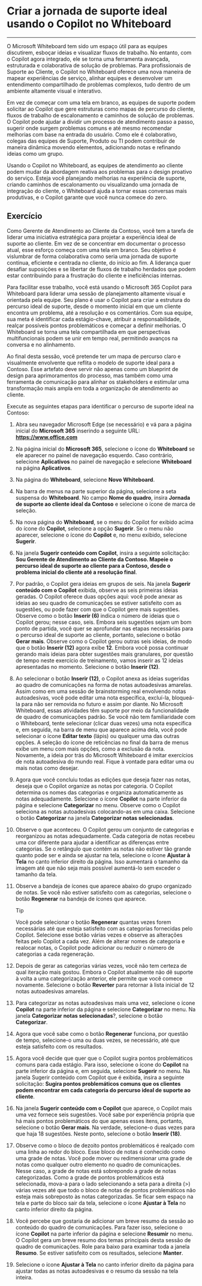 # Criar a jornada de suporte ideal usando o Copilot no Whiteboard
---
O Microsoft Whiteboard tem sido um espaço útil para as equipes discutirem, esboçar ideias e visualizar fluxos de trabalho. No entanto, com o Copilot agora integrado, ele se torna uma ferramenta avançada, estruturada e colaborativa de solução de problemas. Para profissionais de Suporte ao Cliente, o Copilot no Whiteboard oferece uma nova maneira de mapear experiências de serviço, alinhar equipes e desenvolver um entendimento compartilhado de problemas complexos, tudo dentro de um ambiente altamente visual e interativo.

Em vez de começar com uma tela em branco, as equipes de suporte podem solicitar ao Copilot que gere estruturas como mapas de percurso do cliente, fluxos de trabalho de escalonamento e caminhos de solução de problemas. O Copilot pode ajudar a dividir um processo de atendimento passo a passo, sugerir onde surgem problemas comuns e até mesmo recomendar melhorias com base na entrada do usuário. Como ele é colaborativo, colegas das equipes de Suporte, Produto ou TI podem contribuir de maneira dinâmica movendo elementos, adicionando notas e refinando ideias como um grupo.

Usando o Copilot no Whiteboard, as equipes de atendimento ao cliente podem mudar da abordagem reativa aos problemas para o design proativo do serviço. Esteja você planejando melhorias na experiência de suporte, criando caminhos de escalonamento ou visualizando uma jornada de integração do cliente, o Whiteboard ajuda a tornar essas conversas mais produtivas, e o Copilot garante que você nunca comece do zero.

## Exercício

Como Gerente de Atendimento ao Cliente da Contoso, você tem a tarefa de liderar uma iniciativa estratégica para projetar a experiência ideal de suporte ao cliente. Em vez de se concentrar em documentar o processo atual, esse esforço começa com uma tela em branco. Seu objetivo é vislumbrar de forma colaborativa como seria uma jornada de suporte contínua, eficiente e centrada no cliente, do início ao fim. A liderança quer desafiar suposições e se libertar de fluxos de trabalho herdados que podem estar contribuindo para a frustração do cliente e ineficiências internas.

Para facilitar esse trabalho, você está usando o Microsoft 365 Copilot para Whiteboard para liderar uma sessão de planejamento altamente visual e orientada pela equipe. Seu plano é usar o Copilot para criar a estrutura do percurso ideal de suporte, desde o momento inicial em que um cliente encontra um problema, até a resolução e os comentários. Com sua equipe, sua meta é identificar cada estágio-chave, atribuir a responsabilidade, realçar possíveis pontos problemáticos e começar a definir melhorias. O Whiteboard se torna uma tela compartilhada em que perspectivas multifuncionais podem se unir em tempo real, permitindo avanços na conversa e no alinhamento.

Ao final desta sessão, você pretende ter um mapa de percurso claro e visualmente envolvente que reflita o modelo de suporte ideal para a Contoso. Esse artefato deve servir não apenas como um blueprint de design para aprimoramentos do processo, mas também como uma ferramenta de comunicação para alinhar os stakeholders e estimular uma transformação mais ampla em toda a organização de atendimento ao cliente.

Execute as seguintes etapas para identificar o percurso de suporte ideal na Contoso:

1. Abra seu navegador Microsoft Edge (se necessário) e vá para a página inicial do **Microsoft 365** inserindo a seguinte URL: **https://www.office.com**  
1. Na página inicial do **Microsoft 365**, selecione o ícone do **Whiteboard** se ele aparecer no painel de navegação esquerdo. Caso contrário, selecione **Aplicativos** no painel de navegação e selecione **Whiteboard** na página **Aplicativos**.
1. Na página do **Whiteboard**, selecione **Novo Whiteboard**. 
1. Na barra de menus na parte superior da página, selecione a seta suspensa do **Whiteboard**. No campo **Nome do quadro**, insira **Jornada de suporte ao cliente ideal da Contoso** e selecione o ícone de marca de seleção.
1. Na nova página do **Whiteboard**, se o menu do Copilot for exibido acima do ícone do **Copilot**, selecione a opção **Sugerir**. Se o menu não aparecer, selecione o ícone do **Copilot** e, no menu exibido, selecione **Sugerir**.
1. Na janela **Sugerir conteúdo com Copilot**, insira a seguinte solicitação: **Sou Gerente de Atendimento ao Cliente da Contoso. Mapeie o percurso ideal de suporte ao cliente para a Contoso, desde o problema inicial do cliente até a resolução final**.
1. Por padrão, o Copilot gera ideias em grupos de seis. Na janela **Sugerir conteúdo com o Copilot** exibida, observe as seis primeiras ideias geradas. O Copilot oferece duas opções aqui: você pode anexar as ideias ao seu quadro de comunicações se estiver satisfeito com as sugestões, ou pode fazer com que o Copilot gere mais sugestões. Observe como o botão **Inserir (6)** indica o número de ideias que o Copilot gerou; nesse caso, seis. Embora seis sugestões sejam um bom ponto de partida, você quer se aprofundar nas etapas necessárias para o percurso ideal de suporte ao cliente, portanto, selecione o botão **Gerar mais**. Observe como o Copilot gerou outras seis ideias, de modo que o botão **Inserir (12)** agora exibe **12**. Embora você possa continuar gerando mais ideias para obter sugestões mais granulares, por questão de tempo neste exercício de treinamento, vamos inserir as 12 ideias apresentadas no momento. Selecione o botão **Inserir (12)**.
1. Ao selecionar o botão **Inserir (12)**, o Copilot anexa as ideias sugeridas ao quadro de comunicações na forma de notas autoadesivas amarelas. Assim como em uma sessão de brainstorming real envolvendo notas autoadesivas, você pode editar uma nota específica, excluí-la, bloqueá-la para não ser removida no futuro e assim por diante. No Microsoft Whiteboard, essas atividades têm suporte por meio da funcionalidade de quadro de comunicações padrão. Se você não tem familiaridade com o Whiteboard, tente selecionar (clicar duas vezes) uma nota específica e, em seguida, na barra de menu que aparece acima dela, você pode selecionar o ícone **Editar texto** (lápis) ou qualquer uma das outras opções. A seleção do ícone de reticências no final da barra de menus exibe um menu com mais opções, como a exclusão da nota. Novamente, a ideia por trás do Microsoft Whiteboard é imitar exercícios de nota autoadesiva do mundo real. Fique à vontade para editar uma ou mais notas como desejar.
1. Agora que você concluiu todas as edições que deseja fazer nas notas, deseja que o Copilot organize as notas por categoria. O Copilot determina os nomes das categorias e organiza automaticamente as notas adequadamente. Selecione o ícone **Copilot** na parte inferior da página e selecione **Categorizar** no menu. Observe como o Copilot seleciona as notas autoadesivas colocando-as em uma caixa. Selecione o botão **Categorizar** na janela **Categorizar notas selecionadas**.
1. Observe o que aconteceu. O Copilot gerou um conjunto de categorias e reorganizou as notas adequadamente. Cada categoria de notas recebeu uma cor diferente para ajudar a identificar as diferenças entre categorias. Se o retângulo que contém as notas não estiver tão grande quanto pode ser e ainda se ajustar na tela, selecione o ícone **Ajustar à Tela** no canto inferior direito da página. Isso aumentará o tamanho da imagem até que não seja mais possível aumentá-lo sem exceder o tamanho da tela.
1. Observe a bandeja de ícones que aparece abaixo do grupo organizado de notas. Se você não estiver satisfeito com as categorias, selecione o botão **Regenerar** na bandeja de ícones que aparece.

    > [!TIP]
    >  Você pode selecionar o botão **Regenerar** quantas vezes forem necessárias até que esteja satisfeito com as categorias fornecidas pelo Copilot. Selecione esse botão várias vezes e observe as alterações feitas pelo Copilot a cada vez. Além de alterar nomes de categoria e realocar notas, o Copilot pode adicionar ou reduzir o número de categorias a cada regeneração.

1. Depois de gerar as categorias várias vezes, você não tem certeza de qual iteração mais gostou. Embora o Copilot atualmente não dê suporte à volta a uma categorização anterior, ele permite que você comece novamente. Selecione o botão **Reverter** para retornar à lista inicial de 12 notas autoadesivas amarelas.
1. Para categorizar as notas autoadesivas mais uma vez, selecione o ícone **Copilot** na parte inferior da página e selecione **Categorizar** no menu. Na janela **Categorizar notas selecionadas**?, selecione o botão **Categorizar**.
1. Agora que você sabe como o botão **Regenerar** funciona, por questão de tempo, selecione-o uma ou duas vezes, se necessário, até que esteja satisfeito com os resultados. 
1. Agora você decide que quer que o Copilot sugira pontos problemáticos comuns para cada estágio. Para isso, selecione o ícone do **Copilot** na parte inferior da página e, em seguida, selecione **Sugerir** no menu. Na janela Sugerir conteúdo com Copilot que é exibida, insira a seguinte solicitação: **Sugira pontos problemáticos comuns que os clientes podem encontrar em cada categoria do percurso ideal de suporte ao cliente**.
1. Na janela **Sugerir conteúdo com o Copilot** que aparece, o Copilot mais uma vez fornece seis sugestões. Você sabe por experiência própria que há mais pontos problemáticos do que apenas esses itens, portanto, selecione o botão **Gerar mais**. Na verdade, selecione-o duas vezes para que haja 18 sugestões. Neste ponto, selecione o botão **Inserir (18)**. 
1. Observe como o bloco de dezoito pontos problemáticos é realçado com uma linha ao redor do bloco. Esse bloco de notas é conhecido como uma grade de notas. Você pode mover ou redimensionar uma grade de notas como qualquer outro elemento no quadro de comunicações. Nesse caso, a grade de notas está sobrepondo a grade de notas categorizadas. Como a grade de pontos problemáticos está selecionada, mova-a para o lado selecionando a seta para a direita (>) várias vezes até que todo o bloco de notas de pontos problemáticos não esteja mais sobreposto às notas categorizadas. Se ficar sem espaço na tela e parte do bloco sair da tela, selecione o ícone **Ajustar à Tela** no canto inferior direito da página.
1. Você percebe que gostaria de adicionar um breve resumo da sessão ao conteúdo do quadro de comunicações. Para fazer isso, selecione o ícone **Copilot** na parte inferior da página e selecione **Resumir** no menu. O Copilot gera um breve resumo dos temas principais desta sessão de quadro de comunicações. Role para baixo para examinar toda a janela **Resumo**. Se estiver satisfeito com os resultados, selecione **Manter**.
1. Selecione o ícone **Ajustar à Tela** no canto inferior direito da página para ajustar todas as notas autoadesivas e o resumo da sessão na tela inteira.
